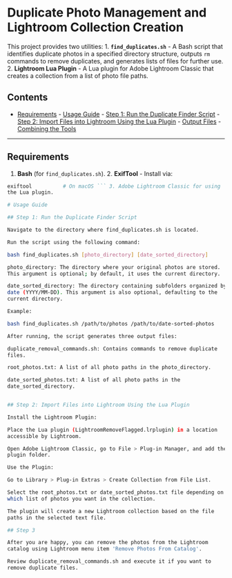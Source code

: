 # Duplicate Photo Management and Lightroom Collection Creation

This project provides two utilities: 1. **`find_duplicates.sh`** - A
Bash script that identifies duplicate photos in a specified directory
structure, outputs `rm` commands to remove duplicates, and generates
lists of files for further use. 2. **Lightroom Lua Plugin** - A Lua
plugin for Adobe Lightroom Classic that creates a collection from a list
of photo file paths.

## Contents

- [Requirements](#requirements) - [Usage Guide](#usage-guide) - [Step 1:
Run the Duplicate Finder
Script](#step-1-run-the-duplicate-finder-script) - [Step 2: Import Files
into Lightroom Using the Lua
Plugin](#step-2-import-files-into-lightroom-using-the-lua-plugin) -
[Output Files](#output-files) - [Combining the
Tools](#combining-the-tools)

---

## Requirements

1. **Bash** (for `find_duplicates.sh`). 2. **ExifTool** - Install via:
```bash sudo apt-get install exiftool  # On Ubuntu/Debian brew install
exiftool          # On macOS ``` 3. Adobe Lightroom Classic for using
the Lua plugin.

# Usage Guide

## Step 1: Run the Duplicate Finder Script

Navigate to the directory where find_duplicates.sh is located.

Run the script using the following command:

bash find_duplicates.sh [photo_directory] [date_sorted_directory]

photo_directory: The directory where your original photos are stored.
This argument is optional; by default, it uses the current directory.

date_sorted_directory: The directory containing subfolders organized by
date (YYYY/MM-DD). This argument is also optional, defaulting to the
current directory.

Example:

bash find_duplicates.sh /path/to/photos /path/to/date-sorted-photos

After running, the script generates three output files:

duplicate_removal_commands.sh: Contains commands to remove duplicate
files.

root_photos.txt: A list of all photo paths in the photo_directory.

date_sorted_photos.txt: A list of all photo paths in the
date_sorted_directory.


## Step 2: Import Files into Lightroom Using the Lua Plugin

Install the Lightroom Plugin:

Place the Lua plugin (LightroomRemoveFlagged.lrplugin) in a location
accessible by Lightroom.

Open Adobe Lightroom Classic, go to File > Plug-in Manager, and add the
plugin folder.

Use the Plugin:

Go to Library > Plug-in Extras > Create Collection from File List.

Select the root_photos.txt or date_sorted_photos.txt file depending on
which list of photos you want in the collection.

The plugin will create a new Lightroom collection based on the file
paths in the selected text file.

## Step 3

After you are happy, you can remove the photos from the Lightroom
catalog using Lightroom menu item 'Remove Photos From Catalog'.

Review duplicate_removal_commands.sh and execute it if you want to
remove duplicate files.

